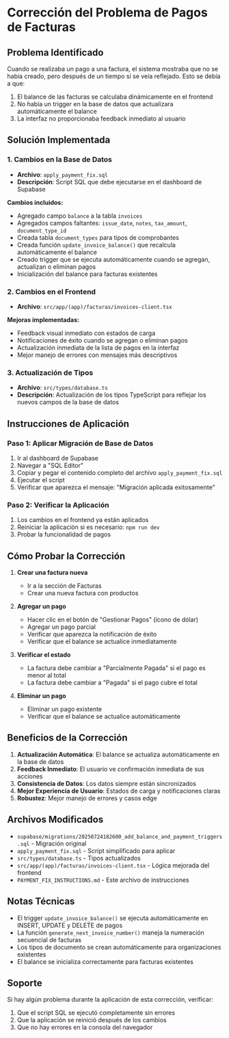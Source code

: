 # Corrección del Problema de Pagos de Facturas

## Problema Identificado
Cuando se realizaba un pago a una factura, el sistema mostraba que no se había creado, pero después de un tiempo sí se veía reflejado. Esto se debía a que:

1. El balance de las facturas se calculaba dinámicamente en el frontend
2. No había un trigger en la base de datos que actualizara automáticamente el balance
3. La interfaz no proporcionaba feedback inmediato al usuario

## Solución Implementada

### 1. Cambios en la Base de Datos
- **Archivo**: `apply_payment_fix.sql`
- **Descripción**: Script SQL que debe ejecutarse en el dashboard de Supabase

**Cambios incluidos:**
- Agregado campo `balance` a la tabla `invoices`
- Agregados campos faltantes: `issue_date`, `notes`, `tax_amount`, `document_type_id`
- Creada tabla `document_types` para tipos de comprobantes
- Creada función `update_invoice_balance()` que recalcula automáticamente el balance
- Creado trigger que se ejecuta automáticamente cuando se agregan, actualizan o eliminan pagos
- Inicialización del balance para facturas existentes

### 2. Cambios en el Frontend
- **Archivo**: `src/app/(app)/facturas/invoices-client.tsx`

**Mejoras implementadas:**
- Feedback visual inmediato con estados de carga
- Notificaciones de éxito cuando se agregan o eliminan pagos
- Actualización inmediata de la lista de pagos en la interfaz
- Mejor manejo de errores con mensajes más descriptivos

### 3. Actualización de Tipos
- **Archivo**: `src/types/database.ts`
- **Descripción**: Actualización de los tipos TypeScript para reflejar los nuevos campos de la base de datos

## Instrucciones de Aplicación

### Paso 1: Aplicar Migración de Base de Datos
1. Ir al dashboard de Supabase
2. Navegar a "SQL Editor"
3. Copiar y pegar el contenido completo del archivo `apply_payment_fix.sql`
4. Ejecutar el script
5. Verificar que aparezca el mensaje: "Migración aplicada exitosamente"

### Paso 2: Verificar la Aplicación
1. Los cambios en el frontend ya están aplicados
2. Reiniciar la aplicación si es necesario: `npm run dev`
3. Probar la funcionalidad de pagos

## Cómo Probar la Corrección

1. **Crear una factura nueva**
   - Ir a la sección de Facturas
   - Crear una nueva factura con productos

2. **Agregar un pago**
   - Hacer clic en el botón de "Gestionar Pagos" (ícono de dólar)
   - Agregar un pago parcial
   - Verificar que aparezca la notificación de éxito
   - Verificar que el balance se actualice inmediatamente

3. **Verificar el estado**
   - La factura debe cambiar a "Parcialmente Pagada" si el pago es menor al total
   - La factura debe cambiar a "Pagada" si el pago cubre el total

4. **Eliminar un pago**
   - Eliminar un pago existente
   - Verificar que el balance se actualice automáticamente

## Beneficios de la Corrección

1. **Actualización Automática**: El balance se actualiza automáticamente en la base de datos
2. **Feedback Inmediato**: El usuario ve confirmación inmediata de sus acciones
3. **Consistencia de Datos**: Los datos siempre están sincronizados
4. **Mejor Experiencia de Usuario**: Estados de carga y notificaciones claras
5. **Robustez**: Mejor manejo de errores y casos edge

## Archivos Modificados

- `supabase/migrations/20250724182600_add_balance_and_payment_triggers.sql` - Migración original
- `apply_payment_fix.sql` - Script simplificado para aplicar
- `src/types/database.ts` - Tipos actualizados
- `src/app/(app)/facturas/invoices-client.tsx` - Lógica mejorada del frontend
- `PAYMENT_FIX_INSTRUCTIONS.md` - Este archivo de instrucciones

## Notas Técnicas

- El trigger `update_invoice_balance()` se ejecuta automáticamente en INSERT, UPDATE y DELETE de pagos
- La función `generate_next_invoice_number()` maneja la numeración secuencial de facturas
- Los tipos de documento se crean automáticamente para organizaciones existentes
- El balance se inicializa correctamente para facturas existentes

## Soporte

Si hay algún problema durante la aplicación de esta corrección, verificar:
1. Que el script SQL se ejecutó completamente sin errores
2. Que la aplicación se reinició después de los cambios
3. Que no hay errores en la consola del navegador